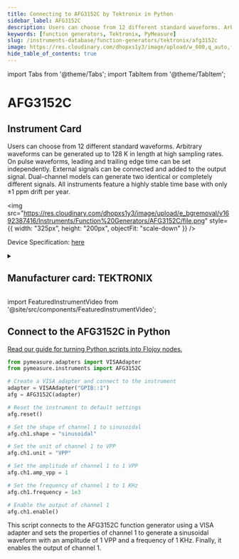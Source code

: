```yaml
---
title: Connecting to AFG3152C by Tektronix in Python
sidebar_label: AFG3152C
description: Users can choose from 12 different standard waveforms. Arbitrary waveforms can be generated up to 128 K in length at high sampling rates. On pulse waveforms, leading and trailing edge time can be set independently. External signals can be connected and added to the output signal. Dual-channel models can generate two identical or completely different signals. All instruments feature a highly stable time base with only ±1 ppm drift per year.
keywords: [function generators, Tektronix, PyMeasure]
slug: /instruments-database/function-generators/tektronix/afg3152c
image: https://res.cloudinary.com/dhopxs1y3/image/upload/w_600,q_auto,f_auto/e_bgremoval/v1692387416/Instruments/Function%20Generators/AFG3152C/file.jpg
hide_table_of_contents: true
---
```


import Tabs from '@theme/Tabs';
import TabItem from '@theme/TabItem';

# AFG3152C

## Instrument Card

<div className="flex">

<div>

Users can choose from 12 different standard waveforms. Arbitrary waveforms can be generated up to 128 K in length at high sampling rates. On pulse waveforms, leading and trailing edge time can be set independently. External signals can be connected and added to the output signal. Dual-channel models can generate two identical or completely different signals. All instruments feature a highly stable time base with only ±1 ppm drift per year.

</div>

<img src="https://res.cloudinary.com/dhopxs1y3/image/upload/e_bgremoval/v1692387416/Instruments/Function%20Generators/AFG3152C/file.png" style={{ width: "325px", height: "200px", objectFit: "scale-down" }} />

</div>

<div className="flex text-center">

<p>Device Specification: <a target="\_blank" href="https://download.tek.com/datasheet/AFG3000C-Arbitrary-Function-Generator-Datasheet-75W282817.pdf">here</a></p>

</div>

<details style={{ marginTop: "15px"}}>
<summary><h2>Manufacturer card: TEKTRONIX</h2></summary>

<img src="https://res.cloudinary.com/dhopxs1y3/image/upload/v1692806108/Instruments/Vendor%20Logos/Tektronix.png" style={{ width: "100%", height: "170px",objectFit: "scale-down" }} />

Tektronix, Inc., historically widely known as Tek, is an American company best known for manufacturing test and measurement devices such as [oscilloscopes](https://en.wikipedia.org/wiki/Oscilloscope), [logic analyzers](https://en.wikipedia.org/wiki/Logic_analyzer), and video and mobile test protocol equipment.

<ul>
  <li>Headquarters: USA</li>
  <li>Yearly Revenue (millions, USD): 5800.0</li>
  <li>Vendor Website: <a href="https://www.tek.com/en">here</a></li>
</ul>
</details>

import FeaturedInstrumentVideo from '@site/src/components/FeaturedInstrumentVideo';

<FeaturedInstrumentVideo category='FUNCTION_GENERATORS' manufacturer='TEKTRONIX'></FeaturedInstrumentVideo>


## Connect to the AFG3152C in Python

[Read our guide for turning Python scripts into Flojoy nodes.](https://docs.flojoy.ai/custom-nodes/creating-custom-node/)
<Tabs>

<TabItem value="Flojoy" label="Flojoy" className="flojoy-instrument-tabs">

<NodeCardCollection category='FUNCTION_GENERATORS' manufacturer='TEKTRONIX'></NodeCardCollection>

</TabItem>
<TabItem value="PyMeasure" label="PyMeasure">

```python
from pymeasure.adapters import VISAAdapter
from pymeasure.instruments import AFG3152C

# Create a VISA adapter and connect to the instrument
adapter = VISAAdapter("GPIB::1")
afg = AFG3152C(adapter)

# Reset the instrument to default settings
afg.reset()

# Set the shape of channel 1 to sinusoidal
afg.ch1.shape = "sinusoidal"

# Set the unit of channel 1 to VPP
afg.ch1.unit = "VPP"

# Set the amplitude of channel 1 to 1 VPP
afg.ch1.amp_vpp = 1

# Set the frequency of channel 1 to 1 KHz
afg.ch1.frequency = 1e3

# Enable the output of channel 1
afg.ch1.enable()
```

This script connects to the AFG3152C function generator using a VISA adapter and sets the properties of channel 1 to generate a sinusoidal waveform with an amplitude of 1 VPP and a frequency of 1 KHz. Finally, it enables the output of channel 1.

</TabItem>
</Tabs>